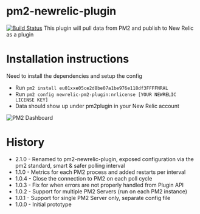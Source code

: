 # pm2-newrelic-plugin
[![Build Status](https://travis-ci.org/kenahrens/newrelic-pm2-plugin.svg?branch=master)](https://travis-ci.org/kenahrens/newrelic-pm2-plugin)
This plugin will pull data from PM2 and publish to New Relic as a plugin

# Installation instructions
Need to install the dependencies and setup the config
- Run ```pm2 install eu01xxe05ce2d8be07a1be976e118df3FFFFNRAL``` 
- Run ```pm2 config newrelic-pm2-plugin:nrlicense [YOUR NEWRELIC LICENSE KEY]```
- Data should show up under pm2plugin in your New Relic account

![PM2 Dashboard](/images/pm2-plugin-home.jpg)

# History

- 2.1.0 - Renamed to pm2-newrelic-plugin, exposed configuration via the pm2 standard, smart & safer polling interval
- 1.1.0 - Metrics for each PM2 process and added restarts per interval
- 1.0.4 - Close the connection to PM2 on each poll cycle
- 1.0.3 - Fix for when errors are not properly handled from Plugin API
- 1.0.2 - Support for multiple PM2 Servers (run on each PM2 instance)
- 1.0.1 - Support for single PM2 Server only, separate config file
- 1.0.0 - Initial prototype
